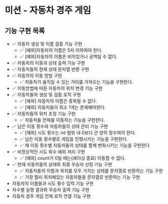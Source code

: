 # 미션 - 자동차 경주 게임

## 기능 구현 목록
- ✅ 자동차 생성 및 이름 검증 기능 구현
  - ✅ [예외]자동차의 이름은 5자 이하여야 한다.
  - ✅ [예외]자동차의 이름은 비어있거나 공백일 수 없다.
- ✅ 자동차의 이동과 상태 출력 기능 구현
- ✅ 자동차들의 현재 상태 문자열 반환 구현
- ✅ 자동차의 이동 방법 구현
  - ✅ 자동차가 움직일 수 있는 거리를 가져오는 기능을 구현한다.
- ✅ 이동방법에 따른 자동차의 위치 변경 기능 구현
- ✅ 자동차들의 생성 및 검증 로직 구현
  - ✅ [예외] 자동차의 이름은 중복될 수 없다.
  - ✅ [예외] 자동차들이 최소 1개는 존재해야한다.
- ✅ 자동차들의 위치 조정 기능 구현
  - ✅ 자동차들 전체를 이동하는 기능을 구현한다.
- ✅ 남은 이동 횟수와 자동차들의 상태 관리 기능 구현
  - ✅ [예외] 시도 횟수는 int 범위 내 0보다 큰 양의 정수여야 한다.
  - ✅ 남은 이동 횟수별로 게임을 진행시키는 기능을 구현한다.
  - ✅ 매 이동 횟수별 자동차들의 상태를 함께 변화시키는 기능을 구현한다.
- ✅ 비정상적인 시도 회수 예외 처리 구현
  - ✅ [예외] count가 0일 때는(레이싱 종료) 이동할 수 없다.
- ✅ 현재 자동차들의 상태와 최종 우승자 선정 기능 구현
  - ✅ 자동차들의 이름과 위치를 모두 가지는 상태를 문자열로 반환하는 기능 구현
  - ✅ 가장 멀리 위치해있는 자동차들을 문자열로 반환하는 기능 구현
- 자동차의 이름들과 시도 횟수 입력 기능 구현
- 차수별 실행 결과와 우승자 출력 기능 구현
- 자동차 경주 게임 전체 로직 연결 기능 구현
